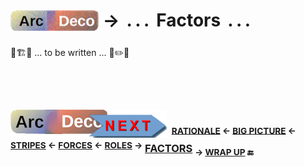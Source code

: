 # <sub>[![Arc Deco.](../../../../_rsc/_img/ArcDeco/ArcDeco-bar-h33px_rounded.png)](../../README.md)</sub> &rarr; &thinsp;.&thinsp;.&thinsp;.&thinsp; Factors &thinsp;.&thinsp;.&thinsp;.

🚧🏗️🚧 ... to be written ... 🐝✏️🐝

## &nbsp;

### [![Arc Deco.](../../../../_rsc/_img/ArcDeco/ArcDeco-bar-w250px_NEXT.png)](../../README.md) &nbsp;<sup>[RATIONALE](../01.Rationale/README.md) &larr; [BIG&nbsp;PICTURE](../02.BigPict/README.md) &larr; [STRIPES](../03.Stripes/README.md) &larr; [FORCES](../04.Forces/README.md) &larr; [ROLES](../05.Roles/README.md) &rarr;</sup> **<ins>FACTORS</ins>** <sub>&rarr; [WRAP&nbsp;UP](../07.Wrapping/README.md) 🔚</sub>

